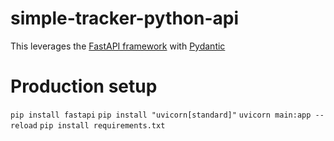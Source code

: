 # simple-tracker-python-api

This leverages the [FastAPI framework](https://fastapi.tiangolo.com/)
with [Pydantic](https://docs.pydantic.dev/)
# Production setup

`pip install fastapi`
`pip install "uvicorn[standard]"`
`uvicorn main:app --reload`
`pip install requirements.txt`